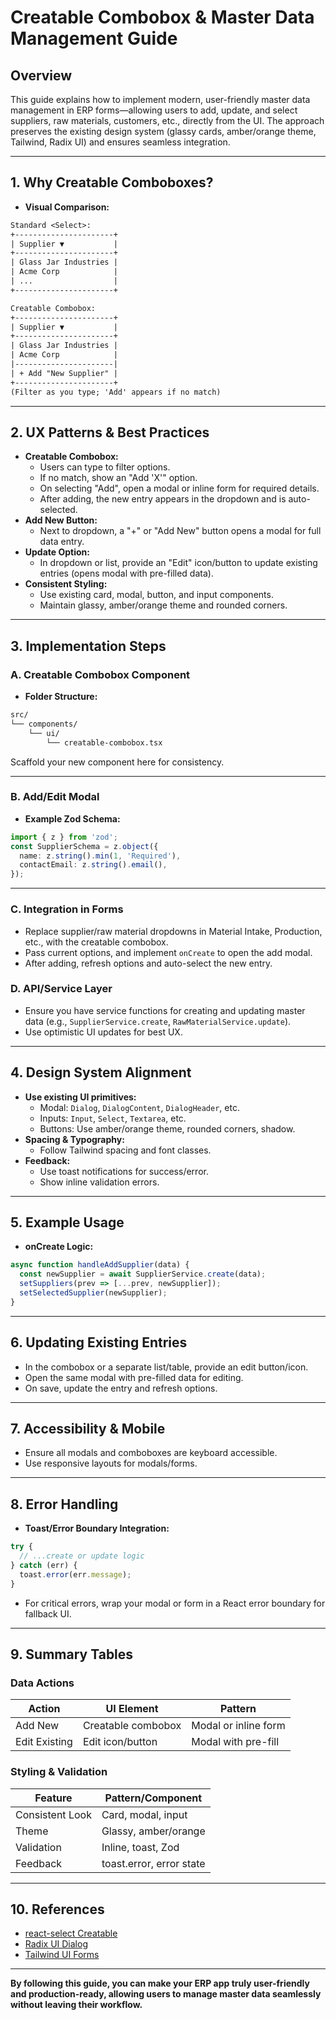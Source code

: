 # Creatable Combobox & Master Data Management Guide

## Overview
This guide explains how to implement modern, user-friendly master data management in ERP forms—allowing users to add, update, and select suppliers, raw materials, customers, etc., directly from the UI. The approach preserves the existing design system (glassy cards, amber/orange theme, Tailwind, Radix UI) and ensures seamless integration.

---

## 1. Why Creatable Comboboxes?
- **Visual Comparison:**

```txt
Standard <Select>:
+----------------------+
| Supplier ▼           |
+----------------------+
| Glass Jar Industries |
| Acme Corp            |
| ...                  |
+----------------------+

Creatable Combobox:
+----------------------+
| Supplier ▼           |
+----------------------+
| Glass Jar Industries |
| Acme Corp            |
|----------------------|
| + Add "New Supplier" |
+----------------------+
(Filter as you type; 'Add' appears if no match)
```

---

## 2. UX Patterns & Best Practices
- **Creatable Combobox:**
  - Users can type to filter options.
  - If no match, show an "Add 'X'" option.
  - On selecting "Add", open a modal or inline form for required details.
  - After adding, the new entry appears in the dropdown and is auto-selected.
- **Add New Button:**
  - Next to dropdown, a "+" or "Add New" button opens a modal for full data entry.
- **Update Option:**
  - In dropdown or list, provide an "Edit" icon/button to update existing entries (opens modal with pre-filled data).
- **Consistent Styling:**
  - Use existing card, modal, button, and input components.
  - Maintain glassy, amber/orange theme and rounded corners.

---

## 3. Implementation Steps

### A. Creatable Combobox Component
- **Folder Structure:**
```txt
src/
└── components/
    └── ui/
        └── creatable-combobox.tsx
```
Scaffold your new component here for consistency.

---

### B. Add/Edit Modal
- **Example Zod Schema:**
```ts
import { z } from 'zod';
const SupplierSchema = z.object({
  name: z.string().min(1, 'Required'),
  contactEmail: z.string().email(),
});
```

---

### C. Integration in Forms
- Replace supplier/raw material dropdowns in Material Intake, Production, etc., with the creatable combobox.
- Pass current options, and implement `onCreate` to open the add modal.
- After adding, refresh options and auto-select the new entry.

### D. API/Service Layer
- Ensure you have service functions for creating and updating master data (e.g., `SupplierService.create`, `RawMaterialService.update`).
- Use optimistic UI updates for best UX.

---

## 4. Design System Alignment
- **Use existing UI primitives:**
  - Modal: `Dialog`, `DialogContent`, `DialogHeader`, etc.
  - Inputs: `Input`, `Select`, `Textarea`, etc.
  - Buttons: Use amber/orange theme, rounded corners, shadow.
- **Spacing & Typography:**
  - Follow Tailwind spacing and font classes.
- **Feedback:**
  - Use toast notifications for success/error.
  - Show inline validation errors.

---

## 5. Example Usage
- **onCreate Logic:**
```ts
async function handleAddSupplier(data) {
  const newSupplier = await SupplierService.create(data);
  setSuppliers(prev => [...prev, newSupplier]);
  setSelectedSupplier(newSupplier);
}
```

---

## 6. Updating Existing Entries
- In the combobox or a separate list/table, provide an edit button/icon.
- Open the same modal with pre-filled data for editing.
- On save, update the entry and refresh options.

---

## 7. Accessibility & Mobile
- Ensure all modals and comboboxes are keyboard accessible.
- Use responsive layouts for modals/forms.

---

## 8. Error Handling
- **Toast/Error Boundary Integration:**
```ts
try {
  // ...create or update logic
} catch (err) {
  toast.error(err.message);
}
```
- For critical errors, wrap your modal or form in a React error boundary for fallback UI.

---

## 9. Summary Tables

### Data Actions
| Action        | UI Element         | Pattern                |
|---------------|--------------------|------------------------|
| Add New       | Creatable combobox | Modal or inline form   |
| Edit Existing | Edit icon/button   | Modal with pre-fill    |

### Styling & Validation
| Feature           | Pattern/Component         |
|-------------------|--------------------------|
| Consistent Look   | Card, modal, input       |
| Theme             | Glassy, amber/orange     |
| Validation        | Inline, toast, Zod       |
| Feedback          | toast.error, error state |

---

## 10. References
- [react-select Creatable](https://react-select.com/creatable)
- [Radix UI Dialog](https://www.radix-ui.com/primitives/docs/components/dialog)
- [Tailwind UI Forms](https://tailwindui.com/components/application-ui/forms/overview)

---

**By following this guide, you can make your ERP app truly user-friendly and production-ready, allowing users to manage master data seamlessly without leaving their workflow.** 